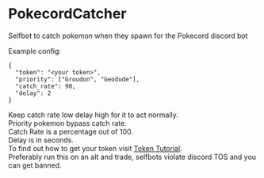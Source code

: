 # PokecordCatcher
Selfbot to catch pokemon when they spawn for the Pokecord discord bot

Example config:
```
{
  "token": "<your token>",
  "priority": ["Groudon", "Geodude"],
  "catch_rate": 90,
  "delay": 2
}
```

Keep catch rate low delay high for it to act normally.  
Priority pokemon bypass catch rate.  
Catch Rate is a percentage out of 100.  
Delay is in seconds.  
To find out how to get your token visit [Token Tutorial](https://github.com/TheRacingLion/Discord-SelfBot/wiki/Discord-Token-Tutorial).  
Preferably run this on an alt and trade, selfbots violate discord TOS and you can get banned.  
